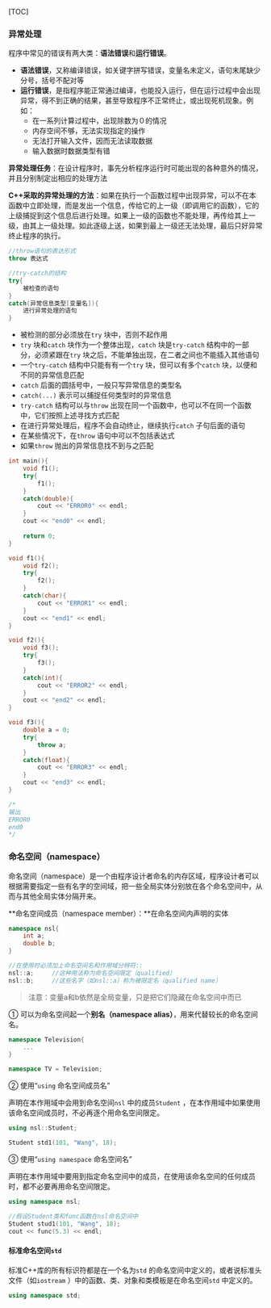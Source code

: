 [TOC]



### 异常处理

程序中常见的错误有两大类：**语法错误**和**运行错误**。

- **语法错误**，又称编译错误，如关键字拼写错误，变量名未定义，语句末尾缺少分号，括号不配对等
- **运行错误**，是指程序能正常通过编译，也能投入运行，但在运行过程中会出现异常，得不到正确的结果，甚至导致程序不正常终止，或出现死机现象。例如：
  - 在一系列计算过程中，出现除数为０的情况
  - 内存空间不够，无法实现指定的操作
  - 无法打开输入文件，因而无法读取数据
  - 输入数据时数据类型有错



**异常处理任务**：在设计程序时，事先分析程序运行时可能出现的各种意外的情况，并且分别制定出相应的处理方法

**C++采取的异常处理的方法**：如果在执行一个函数过程中出现异常，可以不在本函数中立即处理，而是发出一个信息，传给它的上一级（即调用它的函数），它的上级捕捉到这个信息后进行处理。如果上一级的函数也不能处理，再传给其上一级，由其上一级处理。如此逐级上送，如果到最上一级还无法处理，最后只好异常终止程序的执行。

```c++
//throw语句的表达形式
throw 表达式

//try-catch的结构
try{
	被检查的语句
}
catch(异常信息类型[变量名]){
	进行异常处理的语句
}
```

- 被检测的部分必须放在`try` 块中，否则不起作用
- `try` 块和`catch` 块作为一个整体出现，`catch` 块是`try-catch` 结构中的一部分，必须紧跟在`try` 块之后，不能单独出现，在二者之间也不能插入其他语句
- 一个`try-catch` 结构中只能有有一个`try` 块，但可以有多个`catch` 块，以便和不同的异常信息匹配
- `catch` 后面的圆括号中，一般只写异常信息的类型名
- `catch(...)` 表示可以捕捉任何类型时的异常信息
- `try-catch` 结构可以与`throw` 出现在同一个函数中，也可以不在同一个函数中，它们按照上述寻找方式匹配
- 在进行异常处理后，程序不会自动终止，继续执行`catch` 子句后面的语句                                        
- 在某些情况下，在`throw` 语句中可以不包括表达式
- 如果`throw` 抛出的异常信息找不到与之匹配

```c++
int main(){
    void f1();
    try{
        f1();
    }
    catch(double){
        cout << "ERROR0" << endl;
    }
    cout << "end0" << endl;
    
    return 0;
}

void f1(){
    void f2();
    try{
        f2();
    }
    catch(char){
        cout << "ERROR1" << endl;
    }
    cout << "end1" << endl;
}

void f2(){
    void f3();
    try{
        f3();
    }
    catch(int){
        cout << "ERROR2" << endl;
    }
    cout << "end2" << endl;
}

void f3(){
    double a = 0;
    try{
        throw a;
    }
    catch(float){
        cout << "ERROR3" << endl;
    }
    cout << "end3" << endl;
}

/*
输出
ERROR0
end0
*/
```







### 命名空间（namespace）

命名空间（namespace）是一个由程序设计者命名的内存区域，程序设计者可以根据需要指定一些有名字的空间域，把一些全局实体分别放在各个命名空间中，从而与其他全局实体分隔开来。

**命名空间成员（namespace member）：**在命名空间内声明的实体

```c++
namespace nsl{
	int a;
	double b;
}

//在使用时必须加上命名空间名和作用域分辨符::
nsl::a;		//这种用法称为命名空间限定（qualified）
nsl::b;		//这些名字（如nsl::a）称为被限定名（qualified name）
```

> 注意：变量a和b依然是全局变量，只是把它们隐藏在命名空间中而已



① 可以为命名空间起一个**别名（namespace alias）**，用来代替较长的命名空间名。

```c++
namespace Television{
	...
}

namespace TV = Television;
```



② 使用“`using` 命名空间成员名”

声明在本作用域中会用到命名空间`nsl` 中的成员`Student` ，在本作用域中如果使用该命名空间成员时，不必再逐个用命名空间限定。

```c++
using nsl::Student;

Student std1(101, "Wang", 18);
```



③ 使用“`using namespace` 命名空间名”

声明在本作用域中要用到指定命名空间中的成员，在使用该命名空间的任何成员时，都不必要再用命名空间限定。

```c++
using namespace nsl;

//假设Student类和func函数在nsl命名空间中
Student stud1(101, "Wang", 18);
cout << func(5.3) << endl;
```





#### 标准命名空间`std` 

标准C++库的所有标识符都是在一个名为`std` 的命名空间中定义的，或者说标准头文件（如`iostream` ）中的函数、类、对象和类模板是在命名空间`std` 中定义的。

```c++
using namespace std;
```









